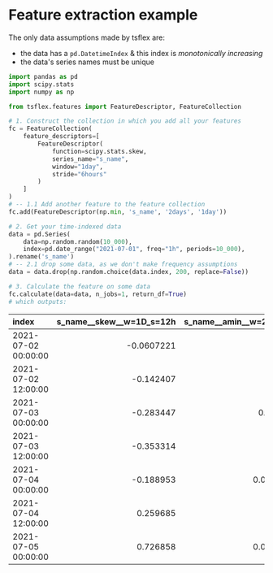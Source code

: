 # Feature extraction example

The only data assumptions made by tsflex are:

* the data has a `pd.DatetimeIndex` & this index is _monotonically increasing_
* the data's series names must be unique


```python
import pandas as pd
import scipy.stats
import numpy as np

from tsflex.features import FeatureDescriptor, FeatureCollection

# 1. Construct the collection in which you add all your features
fc = FeatureCollection(
    feature_descriptors=[
        FeatureDescriptor(
            function=scipy.stats.skew,
            series_name="s_name",
            window="1day",
            stride="6hours"
        )
    ]
)
# -- 1.1 Add another feature to the feature collection
fc.add(FeatureDescriptor(np.min, 's_name', '2days', '1day'))

# 2. Get your time-indexed data
data = pd.Series(
    data=np.random.random(10_000), 
    index=pd.date_range("2021-07-01", freq="1h", periods=10_000),
).rename('s_name')
# -- 2.1 drop some data, as we don't make frequency assumptions
data = data.drop(np.random.choice(data.index, 200, replace=False))

# 3. Calculate the feature on some data
fc.calculate(data=data, n_jobs=1, return_df=True)
# which outputs:
```
|      index               |   **s_name__skew__w=1D_s=12h**  |    **s_name__amin__w=2D_s=1D** |
|:--------------------|-------------------------------:|------------------------------:|
| 2021-07-02 00:00:00 |                     -0.0607221 |                   nan         |
| 2021-07-02 12:00:00 |                     -0.142407  |                   nan         |
| 2021-07-03 00:00:00 |                     -0.283447  |                     0.042413  |
| 2021-07-03 12:00:00 |                     -0.353314  |                   nan         |
| 2021-07-04 00:00:00 |                     -0.188953  |                     0.0011865 |
| 2021-07-04 12:00:00 |                      0.259685  |                   nan         |
| 2021-07-05 00:00:00 |                      0.726858  |                     0.0011865 |


